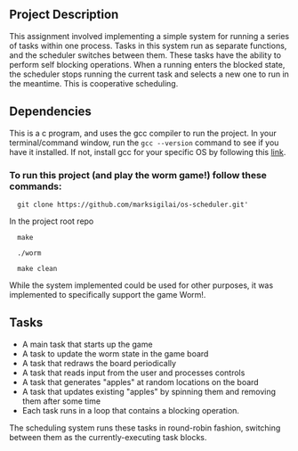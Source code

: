 ## Project Description

This assignment involved implementing a simple system for running a series of tasks within one process. Tasks in this system run as separate functions, and the scheduler switches between them. These tasks have the ability to perform self blocking operations. When a running enters the blocked state, the scheduler stops running the current task and selects a new one to run in the meantime. This is cooperative scheduling.
 
## Dependencies

This is a c program, and uses the gcc compiler to run the project. 
In your terminal/command window, run the 
`gcc --version` command to see if you have it installed. 
If not, install gcc for your specific OS by following this [link](https://www.guru99.com/c-gcc-install.html).

### To run this project (and play the worm game!) follow these commands:

      git clone https://github.com/marksigilai/os-scheduler.git'
      
In the project root repo

      make 
      
      ./worm
      
      make clean

While the system implemented could be used for other purposes, it was implemented to specifically support the game Worm!.

## Tasks

- A main task that starts up the game
- A task to update the worm state in the game board
- A task that redraws the board periodically
- A task that reads input from the user and processes controls
- A task that generates "apples" at random locations on the board
- A task that updates existing "apples" by spinning them and removing them after some time
- Each task runs in a loop that contains a blocking operation.

The scheduling system runs these tasks in round-robin fashion, switching between them as the currently-executing task blocks.
